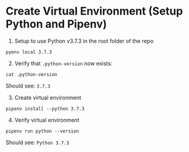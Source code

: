 # Create Virtual Environment (Setup Python and Pipenv)

1. Setup to use Python v3.7.3 in the root folder of the repo
```
pyenv local 3.7.3
```

2. Verify that `.python-version` now exists:
```
cat .python-version
```
Should see: `3.7.3`


3. Create virtual environment
```
pipenv install --python 3.7.3
```
4. Verify virtual environment
```
pipenv run python --version
```
Should see: `Python 3.7.3`

